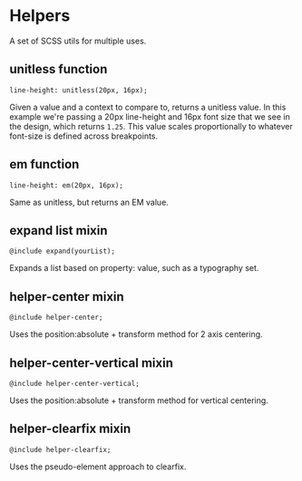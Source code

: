 # Helpers
A set of SCSS utils for multiple uses.

## unitless function
`line-height: unitless(20px, 16px);`

Given a value and a context to compare to, returns a unitless value.
In this example we're passing a 20px line-height and 16px font size that we see in the design, which returns `1.25`. This value scales proportionally to whatever font-size is defined across breakpoints.

## em function
`line-height: em(20px, 16px);`

Same as unitless, but returns an EM value.

## expand list mixin
`@include expand(yourList);`

Expands a list based on property: value, such as a typography set.

## helper-center mixin
`@include helper-center;`

Uses the position:absolute + transform method for 2 axis centering.

## helper-center-vertical mixin
`@include helper-center-vertical;`

Uses the position:absolute + transform method for vertical centering.

## helper-clearfix mixin
`@include helper-clearfix;`

Uses the pseudo-element approach to clearfix.